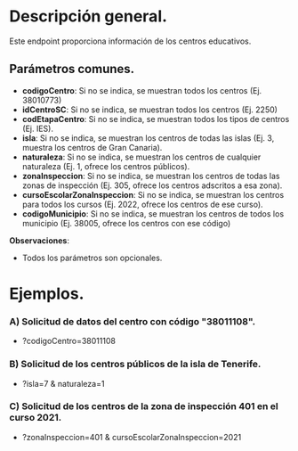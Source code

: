 # Descripción general.

Este endpoint proporciona información de los centros educativos.

## Parámetros comunes.
* **codigoCentro**: Si no se indica, se muestran todos los centros (Ej. 38010773)
* **idCentroSC**: Si no se indica, se muestran todos los centros (Ej. 2250)
* **codEtapaCentro**: Si no se indica, se muestran todos los tipos de centros (Ej. IES).
* **isla**: Si no se indica, se muestran los centros de todas las islas (Ej. 3, muestra los centros de Gran Canaria).
* **naturaleza**: Si no se indica, se muestran los centros de cualquier naturaleza (Ej. 1, ofrece los centros públicos).
* **zonaInspeccion**: Si no se indica, se muestran los centros de todas las zonas de inspección (Ej. 305, ofrece los centros adscritos a esa zona).
* **cursoEscolarZonaInspeccion**: Si no se indica, se muestran los centros para todos los cursos (Ej. 2022, ofrece los centros de ese curso).
* **codigoMunicipio**: Si no se indica, se muestran los centros de todos los municipio (Ej. 38005, ofrece los centros con ese código)

**Observaciones**:
* Todos los parámetros son opcionales.

# Ejemplos.
### A) Solicitud de datos del centro con código "38011108".
* ?codigoCentro=38011108

### B) Solicitud de los centros públicos de la isla de Tenerife.
* ?isla=7 & naturaleza=1

### C) Solicitud de los centros de la zona de inspección 401 en el curso 2021. 
* ?zonaInspeccion=401 & cursoEscolarZonaInspeccion=2021
